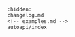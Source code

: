 ```{include} ../README.md
```

```{toctree}
:hidden:
changelog.md
<!-- examples.md -->
autoapi/index
```
